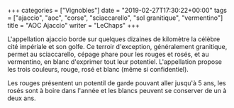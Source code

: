 +++
categories = ["Vignobles"]
date = "2019-02-27T17:30:22+00:00"
tags = ["ajaccio", "aoc", "corse", "sciaccarello", "sol granitique", "vermentino"] 
title = "AOC Ajaccio"
writer = "LeChaps"
+++

L'appellation ajaccio borde sur quelques dizaines de kilomètre la célèbre cité impériale et son golfe. Ce terroir d'exception, généralement granitique, permet au sciaccarello, cépage phare pour les rouges et rosés, et au vermentino, en blanc d'exprimer tout leur potentiel. L'appellation propose les trois couleurs, rouge, rosé et blanc (même si confidentiel).  

Les rouges présentent un potentil de garde pouvant aller jusqu'à 5 ans, les rosés sont à boire dans l'année et les blancs peuvent se conserver de un à deux ans.
